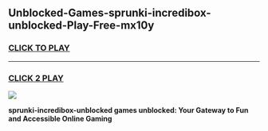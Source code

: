 
## Unblocked-Games-sprunki-incredibox-unblocked-Play-Free-mx10y
<h3>
<a href="https://premium76.site?title=sprunki-incredibox-unblocked&ref=12A">CLICK TO PLAY</a></h3>
<hr>

<h3>
<a href="https://premium76.site?title=sprunki-incredibox-unblocked&ref=12A">CLICK 2 PLAY</a>
  
</h3>

<a href="https://premium76.site?title=sprunki-incredibox-unblocked&ref=12A"><img src="https://clearcache.store/games.png"></a>


**sprunki-incredibox-unblocked games unblocked: Your Gateway to Fun and Accessible Online Gaming**
